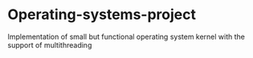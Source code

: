 # Operating-systems-project
Implementation of small but functional operating system kernel with the support of multithreading
